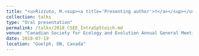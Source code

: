 ```yaml
---
title: "<u>Rizzuto, M.<sup><a title='Presenting author'>†</a></sup></u>, Leroux, S. J., Vander Wal, E., Wiersma, Y., Heckford, T. R., Balluffi-Fry, J. **Life in a Limiting Environment. Ontogeny and Ecological Stoichiometry of Snowshoe hares (<i>Lepus americanus</i>) in the Boreal Forests of Newfoundland.**"
collection: talks
type: "Oral presentation"
permalink: /talks/2018_CSEE_IntraSpStoich.md
venue: "Canadian Society for Ecology and Evolution Annual General Meeting 2018"
date: 2018-07-19
location: "Guelph, ON, Canada"
---
```

